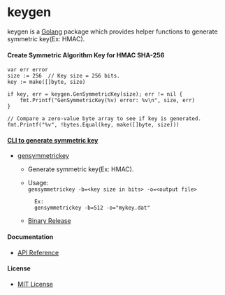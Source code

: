 # keygen

keygen is a [Golang](http://golang.org) package which provides helper functions to generate symmetric key(Ex: HMAC).

#### Create Symmetric Algorithm Key for HMAC SHA-256

    var err error
    size := 256  // Key size = 256 bits.
    key := make([]byte, size)

    if key, err = keygen.GenSymmetricKey(size); err != nil {
        fmt.Printf("GenSymmetricKey(%v) error: %v\n", size, err)
    }

    // Compare a zero-value byte array to see if key is generated.
    fmt.Printf("%v", !bytes.Equal(key, make([]byte, size)))

#### [CLI to generate symmetric key](https://github.com/northbright/keygen/tree/master/cli/gensymmetrickey)
* [gensymmetrickey](https://github.com/northbright/keygen/tree/master/cli/gensymmetrickey)

  * Generate symmetric key(Ex: HMAC).
  * Usage:  
      `gensymmetrickey -b=<key size in bits> -o=<output file>`
      
          Ex:
          gensymmetrickey -b=512 -o="mykey.dat"
          
  * [Binary Release](https://github.com/northbright/keygen/releases)

#### Documentation
* [API Reference](http://godoc.org/github.com/northbright/keygen)

#### License
* [MIT License](./LICENSE)
